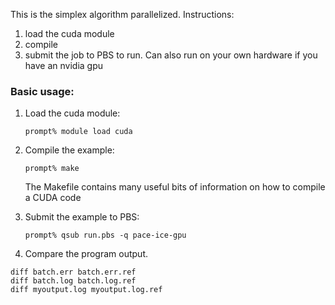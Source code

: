 This is the simplex algorithm parallelized. Instructions:

1) load the cuda module
2) compile
3) submit the job to PBS to run. Can also run on your own hardware if you have an nvidia gpu

### Basic usage:

1) Load the cuda module:

    ```
    prompt% module load cuda
    ```

2) Compile the example:

    ```
    prompt% make
    ```

    The Makefile contains many useful bits of information on how to compile a CUDA code

3) Submit the example to PBS:

    ```
    prompt% qsub run.pbs -q pace-ice-gpu
    ```


4) Compare the program output. 

```
diff batch.err batch.err.ref
diff batch.log batch.log.ref
diff myoutput.log myoutput.log.ref
```
